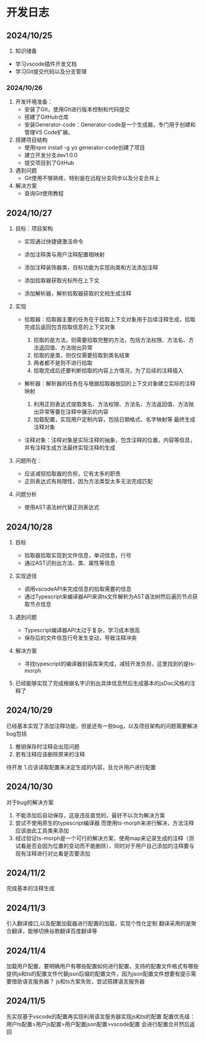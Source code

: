 # 开发日志
## 2024/10/25
1. 知识储备
  - 学习vscode插件开发文档
  - 学习Git提交代码以及分支管理
### 2024/10/26

1. 开发环境准备：
   - 安装了GIt，使用GIt进行版本控制和代码提交
   - 搭建了GitHub仓库
   - 安装Generator-code：Generator-code是一个生成器，专门用于创建和管理VS Code扩展。
2. 搭建项目结构
   - 使用npm install -g yo generator-code创建了项目
   - 建立开发分支dev1.0.0
   - 提交项目到了GitHub
3. 遇到问题
   - Git使用不够熟练，特别是在远程分支同步以及分支合并上
4. 解决方案
   - 查询Git使用教程

## 2024/10/27

1. 目标：项目架构

   - 实现通过快捷键激活命令

   - 添加注释类与用户注释配置相映射

   - 添加注释装饰器类，目标功能为实现向类和方法添加注释


   - 添加拾取器获取光标所在上下文
   - 添加解析器，解析拾取器获取的文档生成注释

2. 实现

   - 拾取器：拾取器主要的任务在于拾取上下文对象用于后续注释生成，拾取完成后返回包含拾取信息的上下文对象
     1. 拾取的是方法，则需要拾取完整的方法，包括方法权限、方法名、方法返回值、方法抛出异常
     2. 拾取的是类，则仅仅需要拾取到类名结束
     3. 两者都不是则不进行拾取
     4. 拾取完成后还要判断拾取的内容上方情况，为了后续的注释插入

   - 解析器：解析器的任务在与根据拾取器放回的上下文对象建立实际的注释映射
     1. 利用正则表达式提取类名、方法权限、方法名、方法返回值、方法抛出异常等要在注释中展示的内容
     2. 加载配置，实现用户定制内容，包括日期格式、名字映射等
        最终生成注释对象
   - 注释对象：注释对象是实际注释的抽象，包含注释的位置，内容等信息，并有注释生成方法最终实现注释的生成

3. 问题所在：

   - 应该减轻拾取器的负担，它有太多的职责
   - 正则表达式有局限性，因为方法类型太多无法完成匹配

4. 问题分析
   - 使用AST语法树代替正则表达式

## 2024/10/28

1. 目标
   - 拾取器拾取实现到文件信息，单词信息，行号
   - 通过AST识别出方法、类、属性等信息
2. 实现途径
   - 调用vscodeAPI来完成信息的拾取需要的信息
   - 通过Typescript来编译器API来讲ts文件解析为AST语法树然后遍历节点获取节点信息
3. 遇到问题
   - Typescript编译器API太过于复杂，学习成本很高
   - 保存后的文件信息行号发生变动，导致注释冲突
4. 解决方案
   - 寻找typescript的编译器封装库来完成，减轻开发负担，这里找到的是ts-morph

5. 已经能够实现了完成根据名字识别出具体信息然后生成基本的jsDoc风格的注释了

## 2024/10/29
已经基本实现了添加注释功能，但是还有一些bug，以及项目架构的问题需要解决
bug包括
1. 撤销保存时注释会出现问题
2. 若有注释应该删除原来的注释

待开发
1.应该读取配置来决定生成的内容，且允许用户进行配置

## 2024/10/30
对于bug的解决方案
1. 不能添加后自动保存，这是违反直觉的，最好不以次为解决方案
2. 尝试不使用原生的typescript编译器 而使用ts-morph来进行解决，方法注释应该由此工具类来添加
3. 经过验证ts-morph是一个可行的解决方案，使用map来记录生成的注释（测试看是否会因为位置的变动而不能删除），同时对于用户自己添加的注释要与现有注释进行对比看是否要添加

## 2024/11/2
完成基本的注释生成

## 2024/11/3
引入翻译接口,以及配置加载器进行配置的加载，实现个性化定制
翻译采用的是聚合翻译，能够切换谷歌翻译百度翻译等

## 2024/11/4
加载用户配置，要明确用户有哪些配置如何进行配置，支持的配置文件格式有哪些
提供js和ts的配置文件代替json后缀的配置文件，因为json配置文件想要有提示需要借助语言服务器？
js和ts方案失败，尝试搭建语言服务器

## 2024/11/5
先实现基于vscode的配置再实现利用语言服务器实现js和ts的配置
配置优先级：用户ts配置>用户js配置>用户配置json配置>vscode配置
会进行配置合并然后返回